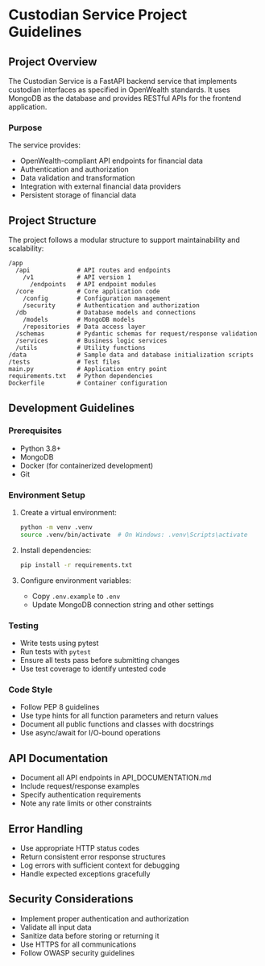 # Custodian Service Project Guidelines

## Project Overview
The Custodian Service is a FastAPI backend service that implements custodian interfaces as specified in OpenWealth standards. It uses MongoDB as the database and provides RESTful APIs for the frontend application.

### Purpose
The service provides:
- OpenWealth-compliant API endpoints for financial data
- Authentication and authorization
- Data validation and transformation
- Integration with external financial data providers
- Persistent storage of financial data

## Project Structure
The project follows a modular structure to support maintainability and scalability:

```
/app
  /api             # API routes and endpoints
    /v1            # API version 1
      /endpoints   # API endpoint modules
  /core            # Core application code
    /config        # Configuration management
    /security      # Authentication and authorization
  /db              # Database models and connections
    /models        # MongoDB models
    /repositories  # Data access layer
  /schemas         # Pydantic schemas for request/response validation
  /services        # Business logic services
  /utils           # Utility functions
/data              # Sample data and database initialization scripts
/tests             # Test files
main.py            # Application entry point
requirements.txt   # Python dependencies
Dockerfile         # Container configuration
```

## Development Guidelines

### Prerequisites
- Python 3.8+
- MongoDB
- Docker (for containerized development)
- Git

### Environment Setup
1. Create a virtual environment:
   ```bash
   python -m venv .venv
   source .venv/bin/activate  # On Windows: .venv\Scripts\activate
   ```

2. Install dependencies:
   ```bash
   pip install -r requirements.txt
   ```

3. Configure environment variables:
   - Copy `.env.example` to `.env`
   - Update MongoDB connection string and other settings

### Testing
- Write tests using pytest
- Run tests with `pytest`
- Ensure all tests pass before submitting changes
- Use test coverage to identify untested code

### Code Style
- Follow PEP 8 guidelines
- Use type hints for all function parameters and return values
- Document all public functions and classes with docstrings
- Use async/await for I/O-bound operations

## API Documentation
- Document all API endpoints in API_DOCUMENTATION.md
- Include request/response examples
- Specify authentication requirements
- Note any rate limits or other constraints

## Error Handling
- Use appropriate HTTP status codes
- Return consistent error response structures
- Log errors with sufficient context for debugging
- Handle expected exceptions gracefully

## Security Considerations
- Implement proper authentication and authorization
- Validate all input data
- Sanitize data before storing or returning it
- Use HTTPS for all communications
- Follow OWASP security guidelines